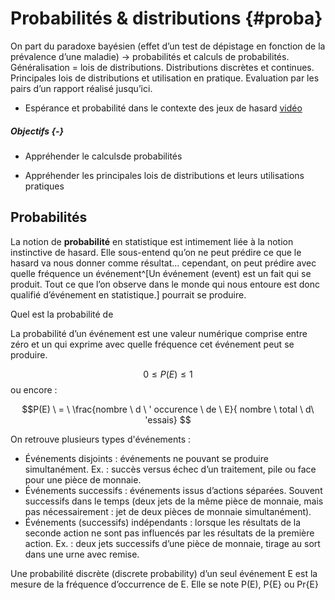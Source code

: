 # Probabilités & distributions {#proba}



On part du paradoxe bayésien (effet d’un test de dépistage en fonction de la prévalence d’une maladie) -> probabilités et calculs de probabilités. Généralisation = lois de distributions. Distributions discrètes et continues. Principales lois de distributions et utilisation en pratique. Evaluation par les pairs d’un rapport réalisé jusqu’ici.

- Espérance et probabilité dans le contexte des jeux de hasard [vidéo](https://www.youtube.com/watch?v=5TtwG_LR0iY)


##### Objectifs {-}

- Appréhender le calculsde probabilités 

- Appréhender les principales lois de distributions et leurs utilisations pratiques 


## Probabilités

La notion de **probabilité** en statistique est intimement liée à la notion instinctive de hasard. Elle sous-entend qu’on ne peut prédire ce que le hasard va nous donner comme résultat... cependant, on peut prédire avec quelle fréquence un événement^[Un événement (event) est un fait qui se produit. Tout ce que l’on observe dans le monde qui nous entoure est donc qualifié d’événement en statistique.] pourrait se produire.

Quel est la probabilité de 

La probabilité d’un événement est une valeur numérique comprise entre zéro et un qui exprime avec quelle fréquence cet événement peut se produire.

$$0 \leq P(E) \leq 1$$
ou encore : 

$$P(E) \ = \ \frac{nombre \ d \ ' occurence \ de \ E}{ nombre \ total \ d\ 'essais} $$

On retrouve plusieurs types d'événements :
- Événements disjoints : événements ne pouvant se produire simultanément. Ex. : succès versus échec d’un traitement, pile ou face pour une pièce de monnaie.
- Événements successifs : événements issus d’actions séparées. Souvent successifs dans le temps (deux jets de la même pièce de monnaie, mais pas nécessairement : jet de deux pièces de monnaie simultanément).
- Événements (successifs) indépendants : lorsque les résultats de la seconde action ne sont pas influencés par les résultats de la première action. Ex. : deux jets successifs d’une pièce de monnaie, tirage au sort dans une urne avec remise.


Une probabilité discrète (discrete probability) d’un seul événement E est la mesure de la fréquence d’occurrence de E. Elle se note P(E), P{E} ou Pr{E}

